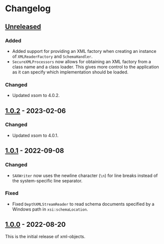 # Changelog

## [Unreleased]
### Added
- Added support for providing an XML factory when creating an instance of `XMLReaderFactory` and `SchemaHandler`.
- `SecureXMLProcessors` now allows for obtaining an XML factory from a class name and a class loader. This gives
  more control to the application as it can specify which implementation should be loaded.

### Changed
- Updated xsom to 4.0.2.

## [1.0.2] - 2023-02-06
### Changed
- Updated xsom to 4.0.1.

## [1.0.1] - 2022-09-08
### Changed
- `SAXWriter` now uses the newline character (`\n`) for line breaks instead of the system-specific line separator.

### Fixed
- Fixed `DepthXMLStreamReader` to read schema documents specified by a Windows path in `xsi:schemaLocation`.

## [1.0.0] - 2022-08-20
This is the initial release of xml-objects.

[Unreleased]: https://github.com/xmlobjects/xml-objects/compare/v1.0.2...HEAD
[1.0.2]: https://github.com/xmlobjects/xml-objects/compare/v1.0.1...v1.0.2
[1.0.1]: https://github.com/xmlobjects/xml-objects/compare/v1.0.0...v1.0.1
[1.0.0]: https://github.com/xmlobjects/xml-objects/releases/tag/v1.0.0